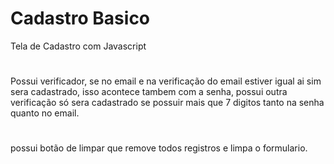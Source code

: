# Cadastro Basico
Tela de Cadastro com Javascript
#
Possui verificador, se no email e na verificação do email estiver igual ai sim sera cadastrado, isso acontece tambem com a senha, possui outra verificação só sera cadastrado se possuir mais que 7 digitos tanto na senha quanto no email.
#
possui botão de limpar que remove todos registros e limpa o formulario.
